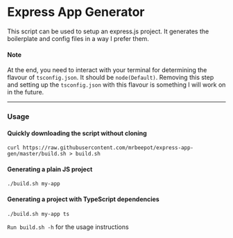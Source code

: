 # Express App Generator

This script can be used to setup an express.js project.
It generates the boilerplate and config files in a way I prefer them.

#### Note
At the end, you need to interact with your terminal for determining the flavour of `tsconfig.json`.
It should be `node(Default)`.
Removing this step and setting up the `tsconfig.json` with this flavour is something I will work on in the future.

---

### Usage

#### Quickly downloading the script without cloning

```
curl https://raw.githubusercontent.com/mrbeepot/express-app-gen/master/build.sh > build.sh
```

#### Generating a plain JS project
```
./build.sh my-app
```

#### Generating a project with TypeScript dependencies
```
./build.sh my-app ts
```

`Run build.sh -h` for the usage instructions